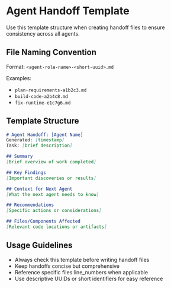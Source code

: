 # Agent Handoff Template

Use this template structure when creating handoff files to ensure consistency across all agents.

## File Naming Convention
Format: `<agent-role-name>-<short-uuid>.md`

Examples:
- `plan-requirements-a1b2c3.md`
- `build-code-a2b4c8.md`
- `fix-runtime-e1c7g6.md`

## Template Structure

```markdown
# Agent Handoff: [Agent Name]
Generated: [timestamp]
Task: [brief description]

## Summary
[Brief overview of work completed]

## Key Findings
[Important discoveries or results]

## Context for Next Agent
[What the next agent needs to know]

## Recommendations
[Specific actions or considerations]

## Files/Components Affected
[Relevant code locations or artifacts]
```

## Usage Guidelines
- Always check this template before writing handoff files
- Keep handoffs concise but comprehensive
- Reference specific files:line_numbers when applicable
- Use descriptive UUIDs or short identifiers for easy reference